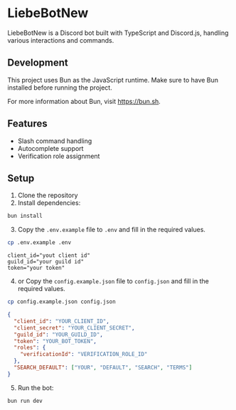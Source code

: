 # LiebeBotNew

LiebeBotNew is a Discord bot built with TypeScript and Discord.js, handling various interactions and commands.

## Development

This project uses Bun as the JavaScript runtime. Make sure to have Bun installed before running the project.

For more information about Bun, visit https://bun.sh.

## Features

- Slash command handling
- Autocomplete support
- Verification role assignment

## Setup

1. Clone the repository
2. Install dependencies:

```bash
bun install
```

3. Copy the `.env.example` file to `.env` and fill in the required values.

```bash
cp .env.example .env
```

```.env
client_id="yout client id"
guild_id="your guild id"
token="your token"
```

4. or Copy the `config.example.json` file to `config.json` and fill in the required values.

```bash
cp config.example.json config.json
```

```json
{
  "client_id": "YOUR_CLIENT_ID",
  "client_secret": "YOUR_CLIENT_SECRET",
  "guild_id": "YOUR_GUILD_ID",
  "token": "YOUR_BOT_TOKEN",
  "roles": {
    "verificationId": "VERIFICATION_ROLE_ID"
  },
  "SEARCH_DEFAULT": ["YOUR", "DEFAULT", "SEARCH", "TERMS"]
}
```

5. Run the bot:

```bash
bun run dev
```
